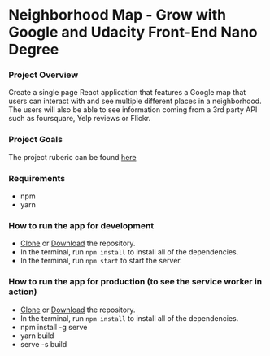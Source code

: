 # Neighborhood Map - Grow with Google and Udacity Front-End Nano Degree
### Project Overview
Create a single page React application that features a Google map that users can interact with and see multiple different places in a neighborhood. The users will also be able to see information coming from a 3rd party API such as foursquare, Yelp reviews or Flickr.
### Project Goals
The project ruberic can be found [here](https://review.udacity.com/#!/rubrics/1351/view)
### Requirements
* npm
* yarn
### How to run the app for development
* [Clone](https://github.com/DavidHoffman80/MyNeighborhoodMap.git) or [Download](https://github.com/DavidHoffman80/MyNeighborhoodMap.git) the repository.
* In the terminal, run `npm install` to install all of the dependencies.
* In the terminal, run `npm start` to start the server.
### How to run the app for production (to see the service worker in action)
* [Clone](https://github.com/DavidHoffman80/MyNeighborhoodMap.git) or [Download](https://github.com/DavidHoffman80/MyNeighborhoodMap.git) the repository.
* In the terminal, run `npm install` to install all of the dependencies.
* npm install -g serve
* yarn build
* serve -s build

